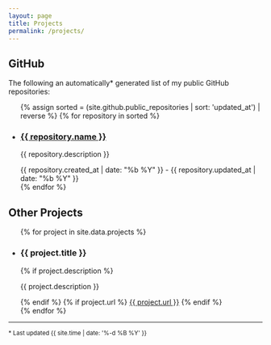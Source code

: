 ```yaml
---
layout: page
title: Projects
permalink: /projects/
---
```


## GitHub
The following an automatically* generated list of my public GitHub repositories:
<ul class="post-list w3-ul w3-card-4">
{% assign sorted = (site.github.public_repositories | sort: 'updated_at') | reverse %}
{% for repository in sorted %}
<li class="w3-bar project">
    <div class="w3-bar-item">
        <h3 class="post-link">
            <a href="{{ repository.html_url }}">{{ repository.name }}</a>
        </h3>
        <p>{{ repository.description }}</p>
    </div>
    <div class="w3-bar-item">
        <span class="post-meta date"><span class="start-date">{{ repository.created_at | date: "%b %Y" }}</span> - <span class="end-date">{{ repository.updated_at | date: "%b %Y" }}</span></span>
    </div>
</li>
{% endfor %}
</ul>

## Other Projects
<ul class="post-list w3-ul w3-card-4">
{% for project in site.data.projects %}
<li class="w3-bar project">
    <div class="w3-bar-item">
        <h3 class="post-link">{{ project.title }}</h3>
        {% if project.description %}
        <p>{{ project.description }}</p>
        {% endif %}
        {% if project.url %}
            <a href="{{ project.url }}" class="post-meta date">{{ project.url }}</a>
        {% endif %}
    </div>
</li>
{% endfor %}
</ul>

<hr>
<p><small>* Last updated {{ site.time | date: '%-d %B %Y' }}</small></p>

